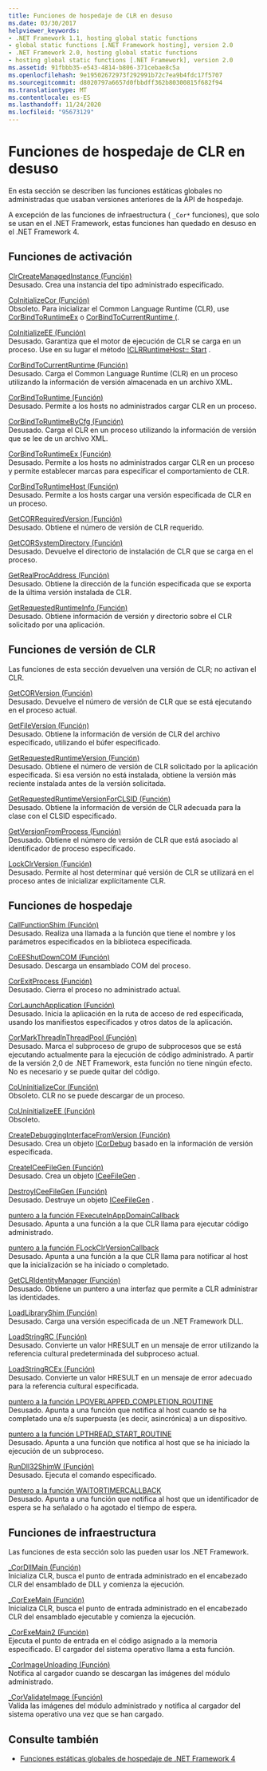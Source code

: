 ```yaml
---
title: Funciones de hospedaje de CLR en desuso
ms.date: 03/30/2017
helpviewer_keywords:
- .NET Framework 1.1, hosting global static functions
- global static functions [.NET Framework hosting], version 2.0
- .NET Framework 2.0, hosting global static functions
- hosting global static functions [.NET Framework], version 2.0
ms.assetid: 91fbbb35-e543-4814-b806-371cebae8c5a
ms.openlocfilehash: 9e19502672973f292991b72c7ea9b4fdc17f5707
ms.sourcegitcommit: d8020797a6657d0fbbdff362b80300815f682f94
ms.translationtype: MT
ms.contentlocale: es-ES
ms.lasthandoff: 11/24/2020
ms.locfileid: "95673129"
---
```

# <a name="deprecated-clr-hosting-functions"></a>Funciones de hospedaje de CLR en desuso

En esta sección se describen las funciones estáticas globales no administradas que usaban versiones anteriores de la API de hospedaje.  
  
 A excepción de las funciones de infraestructura ( `_Cor*` funciones), que solo se usan en el .NET Framework, estas funciones han quedado en desuso en el .NET Framework 4.  
  
## <a name="activation-functions"></a>Funciones de activación  

 [ClrCreateManagedInstance (Función)](clrcreatemanagedinstance-function.md)  
 Desusado. Crea una instancia del tipo administrado especificado.  
  
 [CoInitializeCor (Función)](coinitializecor-function.md)  
 Obsoleto. Para inicializar el Common Language Runtime (CLR), use [CorBindToRuntimeEx](corbindtoruntimeex-function.md) o [CorBindToCurrentRuntime (](corbindtocurrentruntime-function.md).  
  
 [CoInitializeEE (Función)](coinitializeee-function.md)  
 Desusado. Garantiza que el motor de ejecución de CLR se carga en un proceso. Use en su lugar el método [ICLRRuntimeHost:: Start](iclrruntimehost-start-method.md) .  
  
 [CorBindToCurrentRuntime (Función)](corbindtocurrentruntime-function.md)  
 Desusado. Carga el Common Language Runtime (CLR) en un proceso utilizando la información de versión almacenada en un archivo XML.  
  
 [CorBindToRuntime (Función)](corbindtoruntime-function.md)  
 Desusado. Permite a los hosts no administrados cargar CLR en un proceso.  
  
 [CorBindToRuntimeByCfg (Función)](corbindtoruntimebycfg-function.md)  
 Desusado. Carga el CLR en un proceso utilizando la información de versión que se lee de un archivo XML.  
  
 [CorBindToRuntimeEx (Función)](corbindtoruntimeex-function.md)  
 Desusado. Permite a los hosts no administrados cargar CLR en un proceso y permite establecer marcas para especificar el comportamiento de CLR.  
  
 [CorBindToRuntimeHost (Función)](corbindtoruntimehost-function.md)  
 Desusado. Permite a los hosts cargar una versión especificada de CLR en un proceso.  
  
 [GetCORRequiredVersion (Función)](getcorrequiredversion-function.md)  
 Desusado. Obtiene el número de versión de CLR requerido.  
  
 [GetCORSystemDirectory (Función)](getcorsystemdirectory-function.md)  
 Desusado. Devuelve el directorio de instalación de CLR que se carga en el proceso.  
  
 [GetRealProcAddress (Función)](getrealprocaddress-function.md)  
 Desusado. Obtiene la dirección de la función especificada que se exporta de la última versión instalada de CLR.  
  
 [GetRequestedRuntimeInfo (Función)](getrequestedruntimeinfo-function.md)  
 Desusado. Obtiene información de versión y directorio sobre el CLR solicitado por una aplicación.  
  
## <a name="clr-version-functions"></a>Funciones de versión de CLR  

 Las funciones de esta sección devuelven una versión de CLR; no activan el CLR.  
  
 [GetCORVersion (Función)](getcorversion-function.md)  
 Desusado. Devuelve el número de versión de CLR que se está ejecutando en el proceso actual.  
  
 [GetFileVersion (Función)](getfileversion-function.md)  
 Desusado. Obtiene la información de versión de CLR del archivo especificado, utilizando el búfer especificado.  
  
 [GetRequestedRuntimeVersion (Función)](getrequestedruntimeversion-function.md)  
 Desusado. Obtiene el número de versión de CLR solicitado por la aplicación especificada. Si esa versión no está instalada, obtiene la versión más reciente instalada antes de la versión solicitada.  
  
 [GetRequestedRuntimeVersionForCLSID (Función)](getrequestedruntimeversionforclsid-function.md)  
 Desusado. Obtiene la información de versión de CLR adecuada para la clase con el CLSID especificado.  
  
 [GetVersionFromProcess (Función)](getversionfromprocess-function.md)  
 Desusado. Obtiene el número de versión de CLR que está asociado al identificador de proceso especificado.  
  
 [LockClrVersion (Función)](lockclrversion-function.md)  
 Desusado. Permite al host determinar qué versión de CLR se utilizará en el proceso antes de inicializar explícitamente CLR.  
  
## <a name="hosting-functions"></a>Funciones de hospedaje  

 [CallFunctionShim (Función)](callfunctionshim-function.md)  
 Desusado. Realiza una llamada a la función que tiene el nombre y los parámetros especificados en la biblioteca especificada.  
  
 [CoEEShutDownCOM (Función)](coeeshutdowncom-function.md)  
 Desusado. Descarga un ensamblado COM del proceso.  
  
 [CorExitProcess (Función)](corexitprocess-function.md)  
 Desusado. Cierra el proceso no administrado actual.  
  
 [CorLaunchApplication (Función)](corlaunchapplication-function.md)  
 Desusado. Inicia la aplicación en la ruta de acceso de red especificada, usando los manifiestos especificados y otros datos de la aplicación.  
  
 [CorMarkThreadInThreadPool (Función)](cormarkthreadinthreadpool-function.md)  
 Desusado. Marca el subproceso de grupo de subprocesos que se está ejecutando actualmente para la ejecución de código administrado. A partir de la versión 2,0 de .NET Framework, esta función no tiene ningún efecto. No es necesario y se puede quitar del código.  
  
 [CoUninitializeCor (Función)](couninitializecor-function.md)  
 Obsoleto. CLR no se puede descargar de un proceso.  
  
 [CoUninitializeEE (Función)](couninitializeee-function.md)  
 Obsoleto.  
  
 [CreateDebuggingInterfaceFromVersion (Función)](createdebugginginterfacefromversion-function.md)  
 Desusado. Crea un objeto [ICorDebug](../debugging/icordebug-interface.md) basado en la información de versión especificada.  
  
 [CreateICeeFileGen (Función)](createiceefilegen-function.md)  
 Desusado. Crea un objeto [ICeeFileGen](iceefilegen-class.md) .  
  
 [DestroyICeeFileGen (Función)](destroyiceefilegen-function.md)  
 Desusado. Destruye un objeto [ICeeFileGen](iceefilegen-class.md) .  
  
 [puntero a la función FExecuteInAppDomainCallback](fexecuteinappdomaincallback-function-pointer.md)  
 Desusado. Apunta a una función a la que CLR llama para ejecutar código administrado.  
  
 [puntero a la función FLockClrVersionCallback](flockclrversioncallback-function-pointer.md)  
 Desusado. Apunta a una función a la que CLR llama para notificar al host que la inicialización se ha iniciado o completado.  
  
 [GetCLRIdentityManager (Función)](getclridentitymanager-function.md)  
 Desusado. Obtiene un puntero a una interfaz que permite a CLR administrar las identidades.  
  
 [LoadLibraryShim (Función)](loadlibraryshim-function.md)  
 Desusado. Carga una versión especificada de un .NET Framework DLL.  
  
 [LoadStringRC (Función)](loadstringrc-function.md)  
 Desusado. Convierte un valor HRESULT en un mensaje de error utilizando la referencia cultural predeterminada del subproceso actual.  
  
 [LoadStringRCEx (Función)](loadstringrcex-function.md)  
 Desusado. Convierte un valor HRESULT en un mensaje de error adecuado para la referencia cultural especificada.  
  
 [puntero a la función LPOVERLAPPED_COMPLETION_ROUTINE](lpoverlapped-completion-routine-function-pointer.md)  
 Desusado. Apunta a una función que notifica al host cuando se ha completado una e/s superpuesta (es decir, asincrónica) a un dispositivo.  
  
 [puntero a la función LPTHREAD_START_ROUTINE](lpthread-start-routine-function-pointer.md)  
 Desusado. Apunta a una función que notifica al host que se ha iniciado la ejecución de un subproceso.  
  
 [RunDll32ShimW (Función)](rundll32shimw-function.md)  
 Desusado. Ejecuta el comando especificado.  
  
 [puntero a la función WAITORTIMERCALLBACK](waitortimercallback-function-pointer.md)  
 Desusado. Apunta a una función que notifica al host que un identificador de espera se ha señalado o ha agotado el tiempo de espera.  
  
## <a name="infrastructure-functions"></a>Funciones de infraestructura  

 Las funciones de esta sección solo las pueden usar los .NET Framework.  
  
 [_CorDllMain (Función)](cordllmain-function.md)  
 Inicializa CLR, busca el punto de entrada administrado en el encabezado CLR del ensamblado de DLL y comienza la ejecución.  
  
 [_CorExeMain (Función)](corexemain-function.md)  
 Inicializa CLR, busca el punto de entrada administrado en el encabezado CLR del ensamblado ejecutable y comienza la ejecución.  
  
 [_CorExeMain2 (Función)](corexemain2-function.md)  
 Ejecuta el punto de entrada en el código asignado a la memoria especificado. El cargador del sistema operativo llama a esta función.  
  
 [_CorImageUnloading (Función)](corimageunloading-function.md)  
 Notifica al cargador cuando se descargan las imágenes del módulo administrado.  
  
 [_CorValidateImage (Función)](corvalidateimage-function.md)  
 Valida las imágenes del módulo administrado y notifica al cargador del sistema operativo una vez que se han cargado.  
  
## <a name="see-also"></a>Consulte también

- [Funciones estáticas globales de hospedaje de .NET Framework 4](net-framework-4-hosting-global-static-functions.md)
